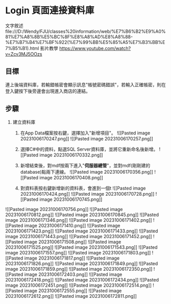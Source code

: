 # Login 頁面連接資料庫

文字敘述 file:///D:/Wendy/FJU/classes%20information/web/%E7%B6%B2%E9%A0%81%E7%A8%8B%E5%BC%8F%E8%A8%AD%E8%A8%88-%E7%B7%B4%E7%BF%922(%E7%99%BB%E5%85%A5%E7%B3%BB%E7%B5%B1).html
影片教學 https://www.youtube.com/watch?v=Zcv3MJ5OOzs

## 目標

連上後端資料庫，若輸錯帳密會顯示訊息"帳號密碼錯誤"，若輸入正確帳密，則在登入鍵按下後旁邊會出現進入商店的連結。

## 步驟

1. 建立資料庫
	1. 在App Data檔案按右鍵，選擇加入"新增項目"。
		![[Pasted image 20231006170247.png]]
		![[Pasted image 20231006170257.png]]
		
	2. 選擇C#中的資料，點選SQL Server資料庫，並將它重新命名後新增。
		![[Pasted image 20231006170332.png]]

	3. 新增結束後，對mdf按兩下進入"**伺服器總管**"，並對mdf(剛剛建的database)點兩下連線。
		![[Pasted image 20231006170356.png]]
		![[Pasted image 20231006170408.png]]

	4. 對資料表按右鍵新增新的資料表，會進到一個t
![[Pasted image 20231006170424.png]]
![[Pasted image 20231006170728.png]]
![[Pasted image 20231006170745.png]]

![[Pasted image 20231006170756.png]]
![[Pasted image 20231006170812.png]]
![[Pasted image 20231006170845.png]]
![[Pasted image 20231006171346.png]]
![[Pasted image 20231006171402.png]]
![[Pasted image 20231006171410.png]]
![[Pasted image 20231006171423.png]]
![[Pasted image 20231006171433.png]]
![[Pasted image 20231006171443.png]]
![[Pasted image 20231006171452.png]]
![[Pasted image 20231006171508.png]]
![[Pasted image 20231006171525.png]]
![[Pasted image 20231006171543.png]]
![[Pasted image 20231006171557.png]]
![[Pasted image 20231006171803.png]]
![[Pasted image 20231006171817.png]]
![[Pasted image 20231006171826.png]]
![[Pasted image 20231006171849.png]]
![[Pasted image 20231006171859.png]]
![[Pasted image 20231006172350.png]]
![[Pasted image 20231006172403.png]]
![[Pasted image 20231006172418.png]]
![[Pasted image 20231006172434.png]]
![[Pasted image 20231006172451.png]]
![[Pasted image 20231006172514.png]]
![[Pasted image 20231006172555.png]]
![[Pasted image 20231006172612.png]]
![[Pasted image 20231006172811.png]]
